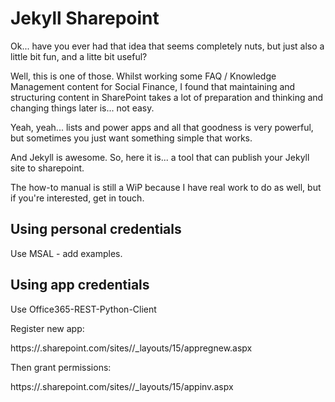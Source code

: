 # Jekyll Sharepoint

Ok... have you ever had that idea that seems completely nuts, but just also 
a little bit fun, and a litte bit useful? 

Well, this is one of those. Whilst working some FAQ / Knowledge Management
content for Social Finance, I found that maintaining and structuring content
in SharePoint takes a lot of preparation and thinking and changing things 
later is... not easy.

Yeah, yeah... lists and power apps and all that goodness is very powerful, but
sometimes you just want something simple that works. 

And Jekyll is awesome. So, here it is... a tool that can publish
your Jekyll site to sharepoint. 

The how-to manual is still a WiP because I have real work to do as well, 
but if you're interested, get in touch.

## Using personal credentials

Use MSAL - add examples.

## Using app credentials

Use Office365-REST-Python-Client

Register new app:

https://<tenant>.sharepoint.com/sites/<sitename>/_layouts/15/appregnew.aspx

Then grant permissions:

https://<tenant>.sharepoint.com/sites/<sitename>/_layouts/15/appinv.aspx

<AppPermissionRequests AllowAppOnlyPolicy="true">
  <AppPermissionRequest Scope="http://sharepoint/content/sitecollection/web" Right="FullControl" />
</AppPermissionRequests>
